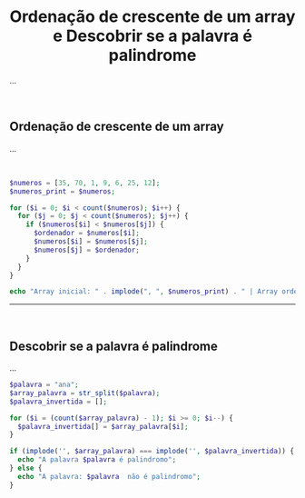 <h1 align="center"> Ordenação de crescente de um array e Descobrir se a palavra é palindrome</h1>

<p>
 ...
</p>

<br/>

## Ordenação de crescente de um array

<p>
...
</p>

<br/>

```php
$numeros = [35, 70, 1, 9, 6, 25, 12];
$numeros_print = $numeros;

for ($i = 0; $i < count($numeros); $i++) {
  for ($j = 0; $j < count($numeros); $j++) {
    if ($numeros[$i] < $numeros[$j]) {
      $ordenador = $numeros[$i];
      $numeros[$i] = $numeros[$j];
      $numeros[$j] = $ordenador;
    }
  }
}

echo "Array inicial: " . implode(", ", $numeros_print) . " | Array ordenado: " . implode(", ", $numeros) . "<br/>";

```

---

<br/>

## Descobrir se a palavra é palindrome

<p>
...
<p>


```php
$palavra = "ana";
$array_palavra = str_split($palavra);
$palavra_invertida = [];

for ($i = (count($array_palavra) - 1); $i >= 0; $i--) {
  $palavra_invertida[] = $array_palavra[$i];
}

if (implode('', $array_palavra) === implode('', $palavra_invertida)) {
  echo "A palavra $palavra é palindromo";
} else {
  echo "A palavra: $palavra  não é palindromo";
}
```
